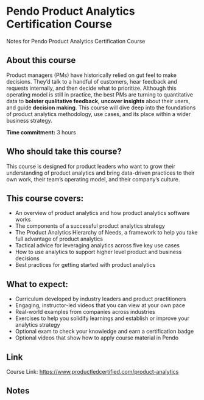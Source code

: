 # Pendo Product Analytics Certification Course
Notes for Pendo Product Analytics Certification Course

## About this course
Product managers (PMs) have historically relied on gut feel to make decisions. 
They’d talk to a handful of customers, hear feedback and requests internally, and then decide what to prioritize. 
Although this operating model is still in practice, the best PMs are turning to quantitative data to **bolster qualitative feedback**, 
**uncover insights** about their users, and guide **decision making**. 
This course will dive deep into the foundations of product analytics methodology, use cases, and its place within a wider business strategy.

**Time commitment:** 3 hours

## Who should take this course?
This course is designed for product leaders who want to grow their understanding of product analytics and 
bring data-driven practices to their own work, their team’s operating model, and their company’s culture. 

## This course covers:
- An overview of product analytics and how product analytics software works
- The components of a successful product analytics strategy
- The Product Analytics Hierarchy of Needs, a framework to help you take full advantage of product analytics
- Tactical advice for leveraging analytics across five key use cases
- How to use analytics to support higher level product and business decisions
- Best practices for getting started with product analytics

## What to expect:
- Curriculum developed by industry leaders and product practitioners
- Engaging, instructor-led videos that you can view at your own pace
- Real-world examples from companies across industries
- Exercises to help you solidify learnings and establish or improve your analytics strategy
- Optional exam to check your knowledge and earn a certification badge
- Optional videos that show how to apply course material in Pendo

## Link
Course Link: https://www.productledcertified.com/product-analytics

## Notes
